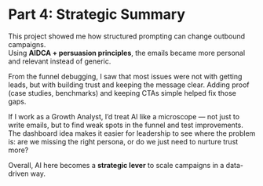# Part 4: Strategic Summary

This project showed me how structured prompting can change outbound campaigns.  
Using **AIDCA + persuasion principles**, the emails became more personal and relevant instead of generic.  

From the funnel debugging, I saw that most issues were not with getting leads, but with building trust and keeping the message clear. Adding proof (case studies, benchmarks) and keeping CTAs simple helped fix those gaps.  

If I work as a Growth Analyst, I’d treat AI like a microscope — not just to write emails, but to find weak spots in the funnel and test improvements.  
The dashboard idea makes it easier for leadership to see where the problem is: are we missing the right persona, or do we just need to nurture trust more?  

Overall, AI here becomes a **strategic lever** to scale campaigns in a data-driven way.  
